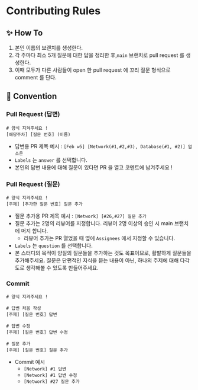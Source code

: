 # Contributing Rules

## ✨ How To

1. 본인 이름의 브랜치를 생성한다.
2. 각 주마다 최소 5개 질문에 대한 답을 정리한 후,`main` 브랜치로 pull request 를 생성한다.
3. 이때 모두가 다른 사람들이 open 한 pull request 에 꼬리 질문 형식으로 comment 를 단다.

## 🙌 Convention

### Pull Request (답변)

```text
# 양식 지켜주세요 !
[해당주차] [질문 번호] (이름)
```

- 답변용 PR 제목 예시 : `[Feb w5] [Network(#1,#2,#3), Database(#1, #2)] 엄소은`
- `Labels` 는 `answer` 를 선택합니다.
- 본인의 답변 내용에 대해 질문이 있다면 PR 을 열고 코멘트에 남겨주세요 !

### Pull Request (질문)

```text
# 양식 지켜주세요 !
[주제] [추가한 질문 번호] 질문 추가
```

- 질문 추가용 PR 제목 예시 : `[Network] [#26,#27] 질문 추가`
- 질문 추가는 2명의 리뷰어를 지정합니다. 리뷰어 2명 이상의 승인 시 main 브랜치에 머지 합니다.
  - 리뷰어 추가는 PR 열었을 때 옆에 `Assignees` 에서 지정할 수 있습니다.
- `Labels` 는 `question` 를 선택합니다.
- 본 스터디의 목적이 양질의 질문들을 추가하는 것도 목표이므로, 활발하게 질문들을 추가해주세요. 질문은 단편적인 지식을 묻는 내용이 아닌, 하나의 주제에 대해 다각도로 생각해볼 수 있도록 만들어주세요.

### Commit

```text
# 양식 지켜주세요 !

# 답변 처음 작성
[주제] [질문 번호] 답변

# 답변 수정
[주제] [질문 번호] 답변 수정

# 질문 추가
[주제] [질문 번호] 질문 추가
```

- Commit 예시
  - `[Network] #1 답변`
  - `[Network] #1 답변 수정`
  - `[Network] #27 질문 추가`
